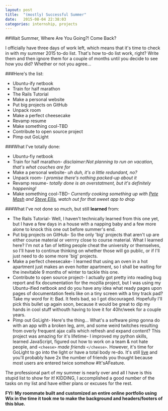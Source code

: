 ```yaml
---
layout: post
title:  "(mostly) Successful Summer"
date:   2015-08-04 22:38:03
categories: internship, projects
---
```


##Wait Summer, Where Are You Going?! Come Back?

I officially have three days of work left, which means that it's time to check in with my summer 2015 to-do list. That's how to-do list work, right? Write them and then ignore them for a couple of months until you decide to see how you did? Whether or not you agree...

###Here's the list:
* Ubuntu-ify netbook
* Train for half marathon
* The Rails Tutorial
* Make a personal website
* Put big projects on GitHub
* Unpack room
* Make a perfect cheesecake
* Revamp resume
* Make something cool-TBD
* Contribute to open source project 
* Pimp out GoLight

###What I've totally done:
* Ubuntu-fiy netbook
* Train for half marathon- *disclaimer:Not planning to run on vacation,
  that's what couches are for*
* Make a personal website- *uh duh, it's a little redundant, no?*
* Unpack room- *I promise there's nothing packed-up about it*
* Revamp resume- *totally done is an overstatment, but it's definitely 
  happening!*
* Make something cool-TBD- *Currently cooking something up with [Pete Mash](https://github.com/petermash)  and [Steve Ellis](https://github.com/saellis), watch out for that sweet app to drop*

###What I've not done so much, but still **learned** from:
* The Rails Tutorial- Well, I haven't technically learned from this one yet, but I have a few days in a house with a napping baby and a few more alone to knock this one out before summer's end.
* Put big projects on GitHub- So the only 'big' projects that aren't up are either course material or verrrry close to course material. What I learned here? I'm not a fan of letting people cheat the university or themselves, so I'll have to continue thinking on whether those will go public, or if I'll just need to do some more 'big' projects.
* Make a perfect cheesecake- I learned that using an oven in a hot apartment just makes an even hotter apartment, so I shall be waiting for the inevitable 9 months of winter to tackle this one.
* Contribute to open source project- I actually got pretty into reading bug report and fix documentation for the mozilla project, but I was using my Ubuntu-ified netbook and do you have any idea what ready pages upon pages of documentation feels like on a tiny screen with a tiny  track pad? Take my word for it: Bad. It feels bad, so I got discouraged.  Hopefully I'll pick this bullet up again soon, because it would be great to dip my hands in cool stuff withouth having to love it for 40hr/week for a couple years. 
* Pimp out GoLight- Here's the thing... What's a software pimp gonna do with an app with a broken leg, arm, and some weird twitches resulting from overly frequent ajax calls which refresh and expand content? This project was amazing for it's lifetime- I improved my python skills, learned JavaScript, figured out how to work on a team & not hate people, and ```<cheese>``` *made friends* ```</cheese>```. However, it's time for GoLight to go into the light or have a total body re-do. It's still [live](golight-app.appspot.com) and you'll probably have 2x the number of friends you thought because most users are entered twice somehow #It'sAFeature.


The professional part of my summer is nearly over and all I have is this stupid list to show for it! KIDDING, I accomplished a good number of the tasks on my list and have either plans or excuses for the rest. 


**FYI: My roommate built and customized an entire online portfolio using Wix in the time it took me to make the background and headers/footers of this blue.**




